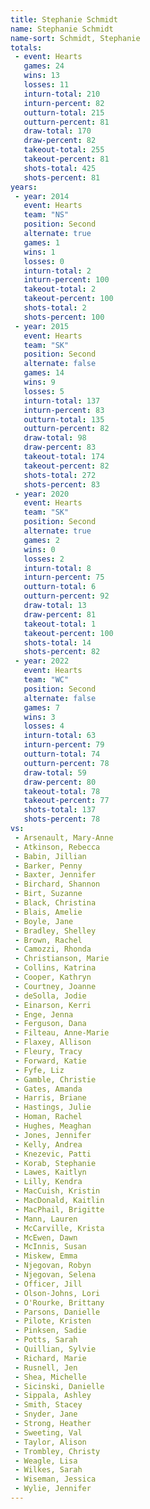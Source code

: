 ```yaml
---
title: Stephanie Schmidt
name: Stephanie Schmidt
name-sort: Schmidt, Stephanie
totals:
 - event: Hearts
   games: 24
   wins: 13
   losses: 11
   inturn-total: 210
   inturn-percent: 82
   outturn-total: 215
   outturn-percent: 81
   draw-total: 170
   draw-percent: 82
   takeout-total: 255
   takeout-percent: 81
   shots-total: 425
   shots-percent: 81
years:
 - year: 2014
   event: Hearts
   team: "NS"
   position: Second
   alternate: true
   games: 1
   wins: 1
   losses: 0
   inturn-total: 2
   inturn-percent: 100
   takeout-total: 2
   takeout-percent: 100
   shots-total: 2
   shots-percent: 100
 - year: 2015
   event: Hearts
   team: "SK"
   position: Second
   alternate: false
   games: 14
   wins: 9
   losses: 5
   inturn-total: 137
   inturn-percent: 83
   outturn-total: 135
   outturn-percent: 82
   draw-total: 98
   draw-percent: 83
   takeout-total: 174
   takeout-percent: 82
   shots-total: 272
   shots-percent: 83
 - year: 2020
   event: Hearts
   team: "SK"
   position: Second
   alternate: true
   games: 2
   wins: 0
   losses: 2
   inturn-total: 8
   inturn-percent: 75
   outturn-total: 6
   outturn-percent: 92
   draw-total: 13
   draw-percent: 81
   takeout-total: 1
   takeout-percent: 100
   shots-total: 14
   shots-percent: 82
 - year: 2022
   event: Hearts
   team: "WC"
   position: Second
   alternate: false
   games: 7
   wins: 3
   losses: 4
   inturn-total: 63
   inturn-percent: 79
   outturn-total: 74
   outturn-percent: 78
   draw-total: 59
   draw-percent: 80
   takeout-total: 78
   takeout-percent: 77
   shots-total: 137
   shots-percent: 78
vs:
 - Arsenault, Mary-Anne
 - Atkinson, Rebecca
 - Babin, Jillian
 - Barker, Penny
 - Baxter, Jennifer
 - Birchard, Shannon
 - Birt, Suzanne
 - Black, Christina
 - Blais, Amelie
 - Boyle, Jane
 - Bradley, Shelley
 - Brown, Rachel
 - Camozzi, Rhonda
 - Christianson, Marie
 - Collins, Katrina
 - Cooper, Kathryn
 - Courtney, Joanne
 - deSolla, Jodie
 - Einarson, Kerri
 - Enge, Jenna
 - Ferguson, Dana
 - Filteau, Anne-Marie
 - Flaxey, Allison
 - Fleury, Tracy
 - Forward, Katie
 - Fyfe, Liz
 - Gamble, Christie
 - Gates, Amanda
 - Harris, Briane
 - Hastings, Julie
 - Homan, Rachel
 - Hughes, Meaghan
 - Jones, Jennifer
 - Kelly, Andrea
 - Knezevic, Patti
 - Korab, Stephanie
 - Lawes, Kaitlyn
 - Lilly, Kendra
 - MacCuish, Kristin
 - MacDonald, Kaitlin
 - MacPhail, Brigitte
 - Mann, Lauren
 - McCarville, Krista
 - McEwen, Dawn
 - McInnis, Susan
 - Miskew, Emma
 - Njegovan, Robyn
 - Njegovan, Selena
 - Officer, Jill
 - Olson-Johns, Lori
 - O'Rourke, Brittany
 - Parsons, Danielle
 - Pilote, Kristen
 - Pinksen, Sadie
 - Potts, Sarah
 - Quillian, Sylvie
 - Richard, Marie
 - Rusnell, Jen
 - Shea, Michelle
 - Sicinski, Danielle
 - Sippala, Ashley
 - Smith, Stacey
 - Snyder, Jane
 - Strong, Heather
 - Sweeting, Val
 - Taylor, Alison
 - Trombley, Christy
 - Weagle, Lisa
 - Wilkes, Sarah
 - Wiseman, Jessica
 - Wylie, Jennifer
---
```


